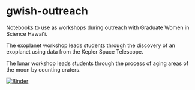 # gwish-outreach
Notebooks to use as workshops during outreach with Graduate Women in Science Hawaiʻi.

The exoplanet workshop leads students through the discovery of an exoplanet using data from the Kepler Space Telescope. 

The lunar workshop leads students through the process of aging areas of the moon by counting craters.

[![Binder](https://mybinder.org/badge_logo.svg)](https://mybinder.org/v2/gh/linneawolniewicz/gwish-outreach/HEAD)
